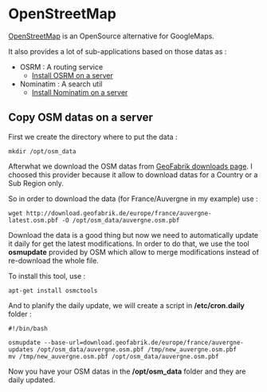 # OpenStreetMap

[OpenStreetMap](https://www.openstreetmap.org) is an OpenSource alternative for GoogleMaps.

It also provides a lot of sub-applications based on those datas as :

* OSRM : A routing service
  * [Install OSRM on a server](./osrm.md)
* Nominatim : A search util
  * [Install Nominatim on a server](./nominatim.md)

## Copy OSM datas on a server

First we create the directory where to put the data : 
```
mkdir /opt/osm_data
```

Afterwhat we download the OSM datas from [GeoFabrik downloads page](http://download.geofabrik.de/). 
I choosed this provider because it allow to download datas for a Country or a Sub Region only.

So in order to download the data (for France/Auvergne in my example) use : 
```
wget http://download.geofabrik.de/europe/france/auvergne-latest.osm.pbf -O /opt/osm_data/auvergne.osm.pbf
```

Download the data is a good thing but now we need to automatically update it daily for get the latest modifications.
In order to do that, we use the tool **osmupdate** provided by OSM which allow to merge modifications instead of re-download the whole file.

To install this tool, use :
```
apt-get install osmctools
```

And to planify the daily update, we will create a script in **/etc/cron.daily** folder : 
```
#!/bin/bash

osmupdate --base-url=download.geofabrik.de/europe/france/auvergne-updates /opt/osm_data/auvergne.osm.pbf /tmp/new_auvergne.osm.pbf
mv /tmp/new_auvergne.osm.pbf /opt/osm_data/auvergne.osm.pbf
```

Now you have your OSM datas in the **/opt/osm_data** folder and they are daily updated.
